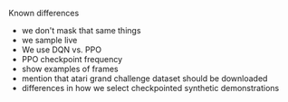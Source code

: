 Known differences
- we don't mask that same things
- we sample live
- We use DQN vs. PPO
- PPO checkpoint frequency
- show examples of frames
- mention that atari grand challenge dataset should be downloaded
- differences in how we select checkpointed synthetic demonstrations

